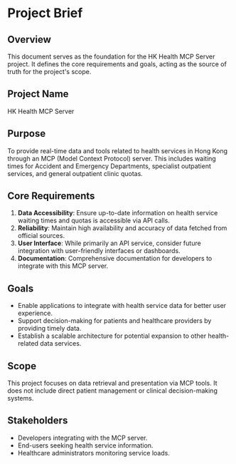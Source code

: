 # Project Brief

## Overview
This document serves as the foundation for the HK Health MCP Server project. It defines the core requirements and goals, acting as the source of truth for the project's scope.

## Project Name
HK Health MCP Server

## Purpose
To provide real-time data and tools related to health services in Hong Kong through an MCP (Model Context Protocol) server. This includes waiting times for Accident and Emergency Departments, specialist outpatient services, and general outpatient clinic quotas.

## Core Requirements
1. **Data Accessibility**: Ensure up-to-date information on health service waiting times and quotas is accessible via API calls.
2. **Reliability**: Maintain high availability and accuracy of data fetched from official sources.
3. **User Interface**: While primarily an API service, consider future integration with user-friendly interfaces or dashboards.
4. **Documentation**: Comprehensive documentation for developers to integrate with this MCP server.

## Goals
- Enable applications to integrate with health service data for better user experience.
- Support decision-making for patients and healthcare providers by providing timely data.
- Establish a scalable architecture for potential expansion to other health-related data services.

## Scope
This project focuses on data retrieval and presentation via MCP tools. It does not include direct patient management or clinical decision-making systems.

## Stakeholders
- Developers integrating with the MCP server.
- End-users seeking health service information.
- Healthcare administrators monitoring service loads.
